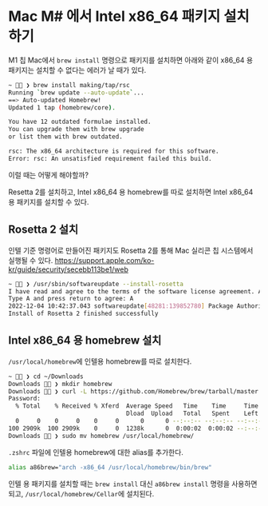 # Mac M# 에서 Intel x86_64 패키지 설치하기

M1 칩 Mac에서 `brew install` 명령으로 패키지를 설치하면 아래와 같이 x86_64 용 패키지는 설치할 수 없다는 에러가 날 때가 있다.

```bash
~ 🦑🍺 ❯ brew install making/tap/rsc
Running `brew update --auto-update`...
==> Auto-updated Homebrew!
Updated 1 tap (homebrew/core).

You have 12 outdated formulae installed.
You can upgrade them with brew upgrade
or list them with brew outdated.

rsc: The x86_64 architecture is required for this software.
Error: rsc: An unsatisfied requirement failed this build.
```

이럴 때는 어떻게 해야할까?

Resetta 2를 설치하고, Intel x86_64 용 homebrew를 따로 설치하면 Intel x86_64 용 패키지를 설치할 수 있다.

## Rosetta 2 설치

인텔 기준 명령어로 만들어진 패키지도 Rosetta 2를 통해 Mac 실리콘 칩 시스템에서 실행될 수 있다. https://support.apple.com/ko-kr/guide/security/secebb113be1/web

```bash
~ 🦑🍺 ❯ /usr/sbin/softwareupdate --install-rosetta
I have read and agree to the terms of the software license agreement. A list of Apple SLAs may be found here: http://www.apple.com/legal/sla/
Type A and press return to agree: A
2022-12-04 10:42:37.043 softwareupdate[48281:139852780] Package Authoring Error: 002-66270: Package reference com.apple.pkg.RosettaUpdateAuto is missing installKBytes attribute
Install of Rosetta 2 finished successfully
```

## Intel x86_64 용 homebrew 설치

`/usr/local/homebrew`에 인텔용 homebrew를 따로 설치한다.

```bash
~ 🦑🍺 ❯ cd ~/Downloads 
Downloads 🦑🍺 ❯ mkdir homebrew
Downloads 🦑🍺 ❯ curl -L https://github.com/Homebrew/brew/tarball/master | tar zx --strip 1 -C homebrew
Password:
  % Total    % Received % Xferd  Average Speed   Time    Time     Time  Current
                                 Dload  Upload   Total   Spent    Left  Speed
  0     0    0     0    0     0      0      0 --:--:-- --:--:-- --:--:--     0
100 2909k  100 2909k    0     0  1238k      0  0:00:02  0:00:02 --:--:-- 1383k
Downloads 🦑🍺 ❯ sudo mv homebrew /usr/local/homebrew/
```

`.zshrc` 파일에 인텔용 homebrew에 대한 alias를 추가한다.

```bash
alias a86brew="arch -x86_64 /usr/local/homebrew/bin/brew"
```

인텔 용 패키지를 설치할 때는 `brew install` 대신 `a86brew install` 명령을 사용하면 되고, `/usr/local/homebrew/Cellar`에 설치된다.

